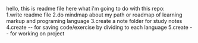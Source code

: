 hello, this is readme file 
here what i'm going to do with this repo:\
1.write readme file
2.do mindmap about my path or roadmap of learning markup and programing language
3.create a note folder for study notes
4.create --  for saving code/exercise by dividing to each language
5.create -- for working on project 

